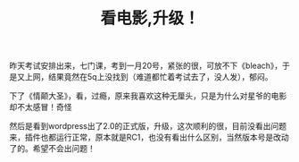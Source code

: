 ﻿---
layout: post 
title: 看电影,升级！
---
昨天考试安排出来，七门课，考到一月20号，紧张的很，可放不下《bleach》，于是又上网，结果竟然在5q上没找到（难道都忙着考试去了，没人发），郁闷。

下了《情颠大圣》，看，过瘾，原来我喜欢这种无厘头，只是为什么对星爷的电影却不太感冒！奇怪

然后是看到wordpress出了2.0的正式版，升级，这次顺利的很，目前没看出问题来，插件也都运行正常，原本就是RC1，也没有看出什么区别，当然版本号是改动了的。希望不会出问题！